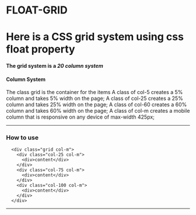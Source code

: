 <!-- Heading -->
# FLOAT-GRID
<!-- Explanation -->
# Here is a CSS grid system using css float property
#### The grid system is a *20 column system*
#### Column System
   The class grid is the container for the items 
   A class of col-5 creates a 5% column and takes 5% width on the page;
   A class of col-25 creates a 25% column and takes 25% width on the page;
   A class of col-60 creates a 60% column and takes 60% width on the page;
   A class of col-m creates a mobile column that is responsive on any device of max-width 425px;
<!-- Usage -->
___
### __How to use__

```
  <div class="grid col-m">
    <div class="col-25 col-m">
      <div>content</div>
    </div>
    <div class="col-75 col-m">
      <div>content</div>
    </div>
    <div class="col-100 col-m">
      <div>content</div>
    </div>
  </div>
```
___